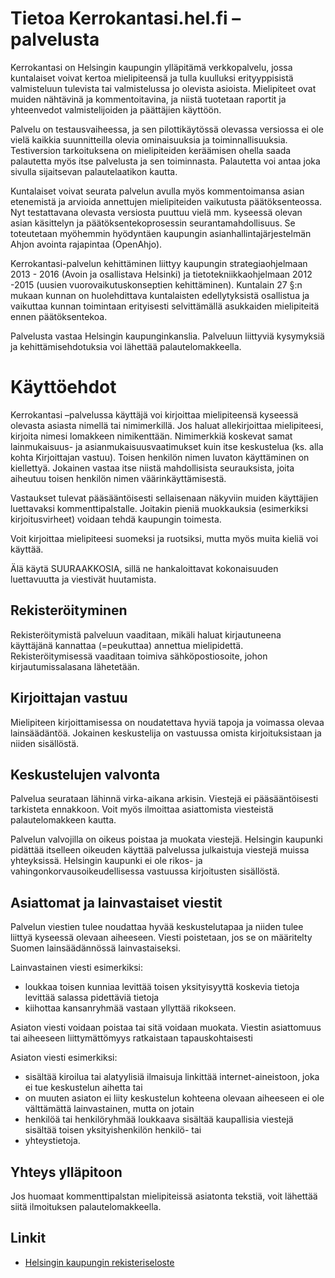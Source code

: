 # Tietoa Kerrokantasi.hel.fi –palvelusta

Kerrokantasi on Helsingin kaupungin ylläpitämä verkkopalvelu, jossa kuntalaiset voivat kertoa mielipiteensä ja tulla
kuulluksi erityyppisistä valmisteluun tulevista tai valmistelussa jo olevista asioista. Mielipiteet ovat muiden
nähtävinä ja kommentoitavina, ja niistä tuotetaan raportit ja yhteenvedot valmistelijoiden ja päättäjien käyttöön.

Palvelu on testausvaiheessa, ja sen pilottikäytössä olevassa versiossa ei ole vielä kaikkia suunnitteilla olevia
ominaisuuksia ja toiminnallisuuksia. Testiversion tarkoituksena on mielipiteiden keräämisen ohella saada palautetta myös
itse palvelusta ja sen toiminnasta. Palautetta voi antaa joka sivulla sijaitsevan palautelaatikon kautta.

Kuntalaiset voivat seurata palvelun avulla myös kommentoimansa asian etenemistä ja arvioida annettujen mielipiteiden
vaikutusta päätöksenteossa. Nyt testattavana olevasta versiosta puuttuu vielä mm. kyseessä olevan asian käsittelyn ja
päätöksentekoprosessin seurantamahdollisuus. Se toteutetaan myöhemmin hyödyntäen kaupungin asianhallintajärjestelmän
Ahjon avointa rajapintaa (OpenAhjo).

Kerrokantasi-palvelun kehittäminen liittyy kaupungin strategiaohjelmaan 2013 - 2016 (Avoin ja osallistava Helsinki) ja
tietotekniikkaohjelmaan 2012 -2015 (uusien vuorovaikutuskonseptien kehittäminen). Kuntalain 27 §:n mukaan kunnan on
huolehdittava kuntalaisten edellytyksistä osallistua ja vaikuttaa kunnan toimintaan erityisesti selvittämällä asukkaiden
mielipiteitä ennen päätöksentekoa.

Palvelusta vastaa Helsingin kaupunginkanslia. Palveluun liittyviä kysymyksiä ja kehittämisehdotuksia voi lähettää
palautelomakkeella.

# Käyttöehdot

Kerrokantasi –palvelussa käyttäjä voi kirjoittaa mielipiteensä kyseessä olevasta asiasta nimellä tai nimimerkillä. Jos
haluat allekirjoittaa mielipiteesi, kirjoita nimesi lomakkeen nimikenttään. Nimimerkkiä koskevat samat lainmukaisuus- ja
asianmukaisuusvaatimukset kuin itse keskustelua (ks. alla kohta Kirjoittajan vastuu). Toisen henkilön nimen luvaton
käyttäminen on kiellettyä. Jokainen vastaa itse niistä mahdollisista seurauksista, joita aiheutuu toisen henkilön nimen
väärinkäyttämisestä.

Vastaukset tulevat pääsääntöisesti sellaisenaan näkyviin muiden käyttäjien luettavaksi kommenttipalstalle. Joitakin
pieniä muokkauksia (esimerkiksi kirjoitusvirheet) voidaan tehdä kaupungin toimesta.

Voit kirjoittaa mielipiteesi suomeksi ja ruotsiksi, mutta myös muita kieliä voi käyttää.

Älä käytä SUURAAKKOSIA, sillä ne hankaloittavat kokonaisuuden luettavuutta ja viestivät huutamista.

## Rekisteröityminen

Rekisteröitymistä palveluun vaaditaan, mikäli haluat kirjautuneena käyttäjänä kannattaa (=peukuttaa) annettua
mielipidettä. Rekisteröitymisessä vaaditaan toimiva sähköpostiosoite, johon kirjautumissalasana lähetetään.

## Kirjoittajan vastuu

Mielipiteen kirjoittamisessa on noudatettava hyviä tapoja ja voimassa olevaa lainsäädäntöä. Jokainen keskustelija on
vastuussa omista kirjoituksistaan ja niiden sisällöstä.

## Keskustelujen valvonta

Palvelua seurataan lähinnä virka-aikana arkisin. Viestejä ei pääsääntöisesti tarkisteta ennakkoon. Voit myös ilmoittaa
asiattomista viesteistä palautelomakkeen kautta.

Palvelun valvojilla on oikeus poistaa ja muokata viestejä. Helsingin kaupunki pidättää itselleen oikeuden käyttää
palvelussa julkaistuja viestejä muissa yhteyksissä. Helsingin kaupunki ei ole rikos- ja vahingonkorvausoikeudellisessa
vastuussa kirjoitusten sisällöstä.

## Asiattomat ja lainvastaiset viestit

Palvelun viestien tulee noudattaa hyvää keskustelutapaa ja niiden tulee liittyä kyseessä olevaan aiheeseen. Viesti
poistetaan, jos se on määritelty Suomen lainsäädännössä lainvastaiseksi.

Lainvastainen viesti esimerkiksi:

*   loukkaa toisen kunniaa levittää toisen yksityisyyttä koskevia tietoja levittää salassa pidettäviä tietoja
*   kiihottaa kansanryhmää vastaan yllyttää rikokseen.

Asiaton viesti voidaan poistaa tai sitä voidaan muokata. Viestin asiattomuus tai aiheeseen liittymättömyys ratkaistaan
tapauskohtaisesti

Asiaton viesti esimerkiksi:

*   sisältää kiroilua tai alatyylisiä ilmaisuja linkittää internet-aineistoon, joka ei tue keskustelun aihetta tai
*   on muuten asiaton ei liity keskustelun kohteena olevaan aiheeseen ei ole välttämättä lainvastainen, mutta on jotain
*   henkilöä tai henkilöryhmää loukkaava sisältää kaupallisia viestejä sisältää toisen yksityishenkilön henkilö- tai
*   yhteystietoja.

## Yhteys ylläpitoon

Jos huomaat kommenttipalstan mielipiteissä asiatonta tekstiä, voit lähettää siitä ilmoituksen palautelomakkeella.

## Linkit

* [Helsingin kaupungin rekisteriseloste](http://www.hel.fi/rekisteriseloste)
